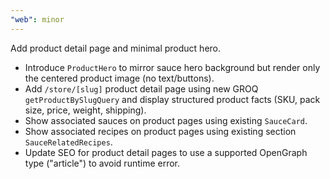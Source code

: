 ```yaml
---
"web": minor
---
```


Add product detail page and minimal product hero.

- Introduce `ProductHero` to mirror sauce hero background but render only the centered product image (no text/buttons).
- Add `/store/[slug]` product detail page using new GROQ `getProductBySlugQuery` and display structured product facts (SKU, pack size, price, weight, shipping).
- Show associated sauces on product pages using existing `SauceCard`.
- Show associated recipes on product pages using existing section `SauceRelatedRecipes`.
- Update SEO for product detail pages to use a supported OpenGraph type ("article") to avoid runtime error.
